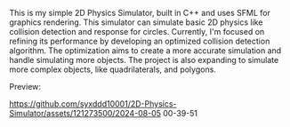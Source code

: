 This is my simple 2D Physics Simulator, built in C++ and uses SFML for graphics rendering. 
This simulator can simulate basic 2D physics like collision detection and response for circles. 
Currently, I'm focused on refining its performance by developing an optimized collision detection algorithm. 
The optimization aims to create a more accurate simulation and handle simulating more objects. 
The project is also expanding to simulate more complex objects, like quadrilaterals, and polygons. 

Preview:

https://github.com/syxddd10001/2D-Physics-Simulator/assets/121273500/2024-08-05 00-39-51


